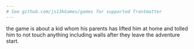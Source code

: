 ```yaml
---
# See github.com/js13kGames/games for supported frontmatter
---
```

the game is about a kid whom his parents has lifted him at home and tolled him to not touch anything including walls after they leave the adventure start.